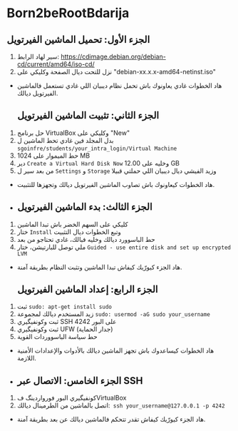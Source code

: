 
# Born2beRootBdarija

## الجزء الأول: تحميل الماشين الفيرتويل
1. سير لهاد الرابط: https://cdimage.debian.org/debian-cd/current/amd64/iso-cd/
2. نزل للتحت ديال الصفحة وكليكي على "debian-xx.x.x-amd64-netinst.iso"
* هاد الخطوات غادي يعاونوك باش تحمل نظام ديبيان اللي غادي تستعمل فالماشين الفيرتويل ديالك.
  ## الجزء الثاني: تثبيت الماشين الفيرتويل
1. حل برنامج VirtualBox وكليكي على "New"
2. بدل المجلد فين غادي تحط الماشين ل `sgoinfre/students/your_intra_login/Virtual Machine`
3. حط الميموار على  1024 MB  
4. دير `Create a Virtual Hard Disk Now` وخليه على 12.00 GB
5. من بعد سير ل `Settings` و `Storage` وزيد الفيشي ديال ديبيان اللي حملتي قبيلا
* هاد الخطوات كيعاونوك باش تصاوب الماشين الفيرتويل ديالك وتجهزها للتثبيت.
* ## الجزء الثالث: بدء الماشين الفيرتويل
1. كليكي على السهم الخضر باش تبدا الماشين
2. ختار `Install` وتبع الخطوات ديال التثبيت
3. حط الباسوورد ديالك وخليه فبالك، غادي تحتاجو من بعد
4. ملي توصل للبارتيشن، ختار `Guided - use entire disk and set up encrypted LVM`
* هاد الجزء كيورّيك كيفاش تبدا الماشين وتثبت النظام بطريقة آمنة.
  ## الجزء الرابع: إعداد الماشين الفيرتويل
1. ثبت  `sudo: apt-get install sudo`
2. زيد المستخدم ديالك لمجموعة `sudo: usermod -aG sudo your_username `
3. ثبت وكونفيگيري SSH على البور 4242 
4. ثبت وكونفيگيري UFW (جدار الحماية) 
5. حط سياسة الباسووردات القوية 
* هاد الخطوات كيساعدوك باش تجهز الماشين ديالك بالأدوات والإعدادات الأمنية اللازمة.
* ## الجزء الخامس: الاتصال عبر SSH
1. كونفيگيري البور فورواردينگ فVirtualBox
2. اتصل بالماشين من الطرمينال ديالك:` ssh your_username@127.0.0.1 -p 4242`
* هاد الجزء كيورّيك كيفاش تقدر تتحكم فالماشين ديالك عن بعد بطريقة آمنة.
  



